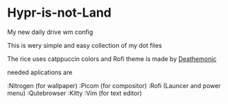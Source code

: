 # Hypr-is-not-Land
My new daily drive wm config


This is wery simple and easy collection of my dot files

The rice uses catppuccin colors and Rofi theme is made by [Deathemonic](https://github.com/deathemonic/Cat-Dots/tree/v1.4/config/rofi)

needed aplications are

:Nitrogen (for wallpaper)
:Picom (for compositor)
:Rofi (Launcer and power menu)
:Qutebrowser
:Kitty
:Vim (for text editor)
